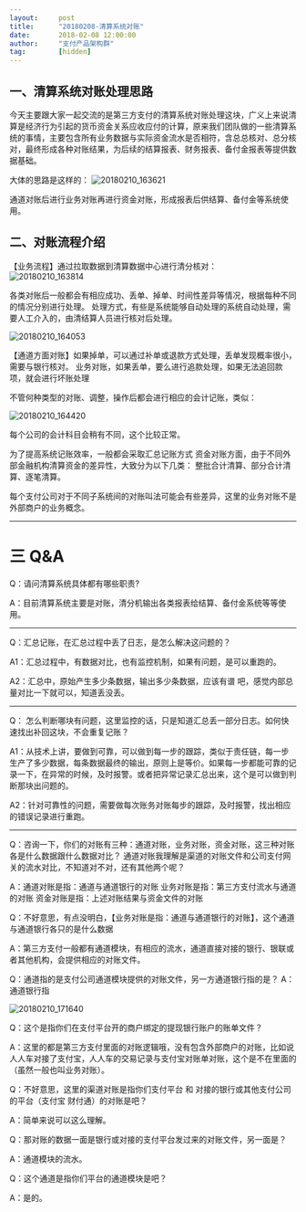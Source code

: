 ```yaml
---
layout:     post 
title:      "20180208-清算系统对账"
date:       2018-02-08 12:00:00
author:     "支付产品架构群"
tag:		[hidden] 
---
```


## 一、清算系统对账处理思路

今天主要跟大家一起交流的是第三方支付的清算系统对账处理这块，广义上来说清算是经济行为引起的货币资金关系应收应付的计算，原来我们团队做的一些清算系统的事情，主要包含所有业务数据与实际资金流水是否相符，含总总核对、总分核对，最终形成各种对账结果，为后续的结算报表、财务报表、备付金报表等提供数据基础。  

大体的思路是这样的：
![20180210_163621](http://static.cocolian.org/img/20180210_163621.png)

通道对账后进行业务对账再进行资金对账，形成报表后供结算、备付金等系统使用。

## 二、对账流程介绍

【业务流程】通过拉取数据到清算数据中心进行清分核对：  
![20180210_163814](http://static.cocolian.org/img/20180210_163814.png)

各类对账后一般都会有相应成功、丢单、掉单、时间性差异等情况，根据每种不同的情况分别进行处理。
处理方式，有些是系统能够自动处理的系统自动处理，需要人工介入的，由清结算人员进行核对后处理。

![20180210_164053](http://static.cocolian.org/img/20180210_164053.png)

【通道方面对账】如果掉单，可以通过补单或退款方式处理，丢单发现概率很小，需要与银行核对。
业务对账，如果丢单，要么进行追款处理，如果无法追回款项，就会进行坏账处理

不管何种类型的对账、调整，操作后都会进行相应的会计记账，类似：

![20180210_164420](http://static.cocolian.org/img/20180210_164420.png)

每个公司的会计科目会稍有不同，这个比较正常。

为了提高系统记账效率，一般都会采取汇总记账方式
资金对账方面，由于不同外部金融机构清算资金的差异性，大致分为以下几类：
整批合计清算、部分合计清算、逐笔清算。

每个支付公司对于不同子系统间的对账叫法可能会有些差异，这里的业务对账不是外部商户的业务概念。

---

# 三 Q&A

Q：请问清算系统具体都有哪些职责?

A：目前清算系统主要是对账，清分机输出各类报表给结算、备付金系统等等使用。


---
Q：汇总记账，在汇总过程中丢了日志，是怎么解决这问题的？

A1：汇总过程中，有数据对比，也有监控机制，如果有问题，是可以重跑的。

A2：汇总中，原始产生多少条数据，输出多少条数据，应该有谱 吧，感觉内部总量对比一下就可以，知道丢没丢。


---
Q： 怎么判断哪块有问题，这里监控的话，只是知道汇总丢一部分日志。如何快速找出补回这块，不会重复记账？

A1：从技术上讲，要做到可靠，可以做到每一步的跟踪，类似于责任链，每一步生产了多少数据，每条数据最终的输出，原则上是等价。如果每一步都能可靠的记录一下，在异常的时候，及时报警。或者把异常记录汇总出来，这个是可以做到判断那块出问题的。

A2：针对可靠性的问题，需要做每次账务对账每步的跟踪，及时报警，找出相应的错误记录进行重跑。

---
Q：咨询一下，你们的对账有三种：通道对账，业务对账，资金对账，这三种对账各是什么数据跟什么数据对比？ 通道对账我理解是渠道的对账文件和公司支付网关的流水对比，不知道对不对，还有其他两个呢？

A：通道对账是指：通道与通道银行的对账
业务对账是指：第三方支付流水与通道的对账
资金对账是指：上述对账结果与资金文件的对账

Q：不好意思，有点没明白，【业务对账是指：通道与通道银行的对账】，这个通道与通道银行各只的是什么数据

A：第三方支付一般都有通道模块，有相应的流水，通道直接对接的银行、银联或者其他机构，会提供相应的对账文件。

Q：通道指的是支付公司通道模块提供的对账文件，另一方通道银行指的是？
A：通道银行指

![20180210_171640](http://static.cocolian.org/img/20180210_171640.png)

Q：这个是指你们在支付平台开的商户绑定的提现银行账户的账单文件？

A：这里的都是第三方支付里面的对账逻辑哦，没有包含外部商户的对账，比如说人人车对接了支付宝，人人车的交易记录与支付宝对账单对账，这个是不在里面的（虽然一般也叫业务对账）。

Q：不好意思，这里的渠道对账是指你们支付平台 和 对接的银行或其他支付公司的平台（支付宝 财付通）的对账是吧？

A：简单来说可以这么理解。

Q：那对账的数据一面是银行或对接的支付平台发过来的对账文件，另一面是？

A：通道模块的流水。

Q：这个通道是指你们平台的通道模块是吧？

A：是的。



